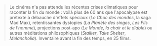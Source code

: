 > Le cinéma n'a pas attendu les récentes crises climatiques pour raconter la fin du monde : voilà plus de 60 ans que l'apocalypse est prétexte à débauche d'effets spéciaux (_Le Choc des mondes_, la saga Mad Max), retentissantes dystopies (_La Planète des singes_, _Les Fils de l'homme_), projections post-apo (_Le Monde, la chair et le diable_) ou autres méditations philosophiques (_Stalker_, _Take Shelter_, _Melancholia_). Inventaire avant la fin des temps, en 25 films.
